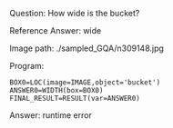 Question: How wide is the bucket?

Reference Answer: wide

Image path: ./sampled_GQA/n309148.jpg

Program:

```
BOX0=LOC(image=IMAGE,object='bucket')
ANSWER0=WIDTH(box=BOX0)
FINAL_RESULT=RESULT(var=ANSWER0)
```
Answer: runtime error

